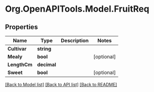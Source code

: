 # Org.OpenAPITools.Model.FruitReq
## Properties

Name | Type | Description | Notes
------------ | ------------- | ------------- | -------------
**Cultivar** | **string** |  | 
**Mealy** | **bool** |  | [optional] 
**LengthCm** | **decimal** |  | 
**Sweet** | **bool** |  | [optional] 

[[Back to Model list]](../README.md#documentation-for-models) [[Back to API list]](../README.md#documentation-for-api-endpoints) [[Back to README]](../README.md)

